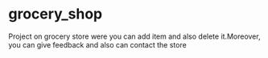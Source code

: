 # grocery_shop
Project on grocery store were you can add item and also delete it.Moreover, you can give feedback and also can contact the store
